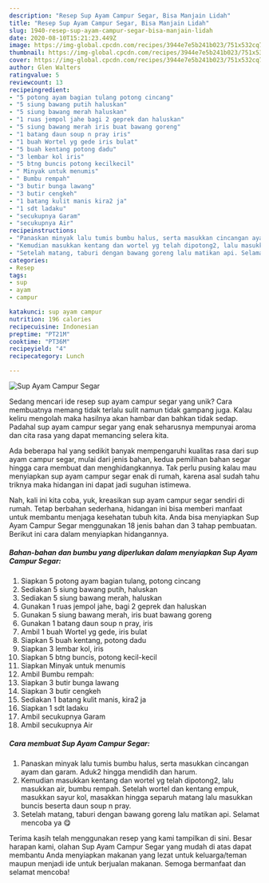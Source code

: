 ```yaml
---
description: "Resep Sup Ayam Campur Segar, Bisa Manjain Lidah"
title: "Resep Sup Ayam Campur Segar, Bisa Manjain Lidah"
slug: 1940-resep-sup-ayam-campur-segar-bisa-manjain-lidah
date: 2020-08-10T15:21:23.449Z
image: https://img-global.cpcdn.com/recipes/3944e7e5b241b023/751x532cq70/sup-ayam-campur-segar-foto-resep-utama.jpg
thumbnail: https://img-global.cpcdn.com/recipes/3944e7e5b241b023/751x532cq70/sup-ayam-campur-segar-foto-resep-utama.jpg
cover: https://img-global.cpcdn.com/recipes/3944e7e5b241b023/751x532cq70/sup-ayam-campur-segar-foto-resep-utama.jpg
author: Glen Walters
ratingvalue: 5
reviewcount: 13
recipeingredient:
- "5 potong ayam bagian tulang potong cincang"
- "5 siung bawang putih haluskan"
- "5 siung bawang merah haluskan"
- "1 ruas jempol jahe bagi 2 geprek dan haluskan"
- "5 siung bawang merah iris buat bawang goreng"
- "1 batang daun soup n pray iris"
- "1 buah Wortel yg gede iris bulat"
- "5 buah kentang potong dadu"
- "3 lembar kol iris"
- "5 btng buncis potong kecilkecil"
- " Minyak untuk menumis"
- " Bumbu rempah"
- "3 butir bunga lawang"
- "3 butir cengkeh"
- "1 batang kulit manis kira2 ja"
- "1 sdt ladaku"
- "secukupnya Garam"
- "secukupnya Air"
recipeinstructions:
- "Panaskan minyak lalu tumis bumbu halus, serta masukkan cincangan ayam dan garam. Aduk2 hingga mendidih dan harum."
- "Kemudian masukkan kentang dan wortel yg telah dipotong2, lalu masukkan air, bumbu rempah. Setelah wortel dan kentang empuk, masukkan sayur kol, masakkan hingga separuh matang lalu masukkan buncis beserta daun soup n pray."
- "Setelah matang, taburi dengan bawang goreng lalu matikan api. Selamat mencoba ya 😋"
categories:
- Resep
tags:
- sup
- ayam
- campur

katakunci: sup ayam campur 
nutrition: 196 calories
recipecuisine: Indonesian
preptime: "PT21M"
cooktime: "PT36M"
recipeyield: "4"
recipecategory: Lunch

---
```



![Sup Ayam Campur Segar](https://img-global.cpcdn.com/recipes/3944e7e5b241b023/751x532cq70/sup-ayam-campur-segar-foto-resep-utama.jpg)

Sedang mencari ide resep sup ayam campur segar yang unik? Cara membuatnya memang tidak terlalu sulit namun tidak gampang juga. Kalau keliru mengolah maka hasilnya akan hambar dan bahkan tidak sedap. Padahal sup ayam campur segar yang enak seharusnya mempunyai aroma dan cita rasa yang dapat memancing selera kita.



Ada beberapa hal yang sedikit banyak mempengaruhi kualitas rasa dari sup ayam campur segar, mulai dari jenis bahan, kedua pemilihan bahan segar hingga cara membuat dan menghidangkannya. Tak perlu pusing kalau mau menyiapkan sup ayam campur segar enak di rumah, karena asal sudah tahu triknya maka hidangan ini dapat jadi suguhan istimewa.


Nah, kali ini kita coba, yuk, kreasikan sup ayam campur segar sendiri di rumah. Tetap berbahan sederhana, hidangan ini bisa memberi manfaat untuk membantu menjaga kesehatan tubuh kita. Anda bisa menyiapkan Sup Ayam Campur Segar menggunakan 18 jenis bahan dan 3 tahap pembuatan. Berikut ini cara dalam menyiapkan hidangannya.

<!--inarticleads1-->

##### Bahan-bahan dan bumbu yang diperlukan dalam menyiapkan Sup Ayam Campur Segar:

1. Siapkan 5 potong ayam bagian tulang, potong cincang
1. Sediakan 5 siung bawang putih, haluskan
1. Sediakan 5 siung bawang merah, haluskan
1. Gunakan 1 ruas jempol jahe, bagi 2 geprek dan haluskan
1. Gunakan 5 siung bawang merah, iris buat bawang goreng
1. Gunakan 1 batang daun soup n pray, iris
1. Ambil 1 buah Wortel yg gede, iris bulat
1. Siapkan 5 buah kentang, potong dadu
1. Siapkan 3 lembar kol, iris
1. Siapkan 5 btng buncis, potong kecil-kecil
1. Siapkan  Minyak untuk menumis
1. Ambil  Bumbu rempah:
1. Siapkan 3 butir bunga lawang
1. Siapkan 3 butir cengkeh
1. Sediakan 1 batang kulit manis, kira2 ja
1. Siapkan 1 sdt ladaku
1. Ambil secukupnya Garam
1. Ambil secukupnya Air




<!--inarticleads2-->

##### Cara membuat Sup Ayam Campur Segar:

1. Panaskan minyak lalu tumis bumbu halus, serta masukkan cincangan ayam dan garam. Aduk2 hingga mendidih dan harum.
1. Kemudian masukkan kentang dan wortel yg telah dipotong2, lalu masukkan air, bumbu rempah. Setelah wortel dan kentang empuk, masukkan sayur kol, masakkan hingga separuh matang lalu masukkan buncis beserta daun soup n pray.
1. Setelah matang, taburi dengan bawang goreng lalu matikan api. Selamat mencoba ya 😋




Terima kasih telah menggunakan resep yang kami tampilkan di sini. Besar harapan kami, olahan Sup Ayam Campur Segar yang mudah di atas dapat membantu Anda menyiapkan makanan yang lezat untuk keluarga/teman maupun menjadi ide untuk berjualan makanan. Semoga bermanfaat dan selamat mencoba!
